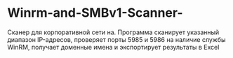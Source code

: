 # Winrm-and-SMBv1-Scanner-
Сканер для корпоративной сети на. Программа сканирует указанный диапазон IP-адресов, проверяет порты 5985 и 5986 на наличие службы WinRM, получает доменные имена и экспортирует результаты в Excel
